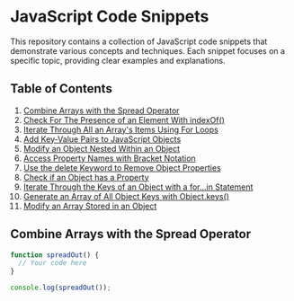 # JavaScript Code Snippets

This repository contains a collection of JavaScript code snippets that demonstrate various concepts and techniques. Each snippet focuses on a specific topic, providing clear examples and explanations.

## Table of Contents

1. [Combine Arrays with the Spread Operator](#combine-arrays-with-the-spread-operator)
2. [Check For The Presence of an Element With indexOf()](<#check-for-the-presence-of-an-element-with-indexof()>)
3. [Iterate Through All an Array's Items Using For Loops](#iterate-through-all-an-arrays-items-using-for-loops)
4. [Add Key-Value Pairs to JavaScript Objects](#add-key-value-pairs-to-javascript-objects)
5. [Modify an Object Nested Within an Object](#modify-an-object-nested-within-an-object)
6. [Access Property Names with Bracket Notation](#access-property-names-with-bracket-notation)
7. [Use the delete Keyword to Remove Object Properties](#use-the-delete-keyword-to-remove-object-properties)
8. [Check if an Object has a Property](#check-if-an-object-has-a-property)
9. [Iterate Through the Keys of an Object with a for...in Statement](#iterate-through-the-keys-of-an-object-with-a-forin-statement)
10. [Generate an Array of All Object Keys with Object.keys()](<#generate-an-array-of-all-object-keys-with-objectkeys()>)
11. [Modify an Array Stored in an Object](#modify-an-array-stored-in-an-object)

## Combine Arrays with the Spread Operator

```javascript
function spreadOut() {
  // Your code here
}

console.log(spreadOut());
```
